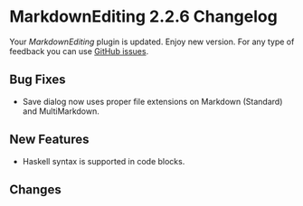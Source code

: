 # MarkdownEditing 2.2.6 Changelog

Your _MarkdownEditing_ plugin is updated. Enjoy new version. For any type of
feedback you can use [GitHub issues][issues].

## Bug Fixes

* Save dialog now uses proper file extensions on Markdown (Standard) and MultiMarkdown.

## New Features

* Haskell syntax is supported in code blocks.

## Changes

[issues]: https://github.com/SublimeText-Markdown/MarkdownEditing/issues
